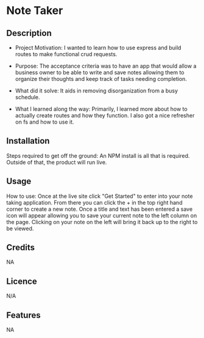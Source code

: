 
# Note Taker

## Description

- Project Motivation: I wanted to learn how to use express and build routes to make functional crud requests.

- Purpose: The acceptance criteria was to have an app that would allow a business owner to be able to write and save notes allowing them to organize their thoughts and keep track of tasks needing completion.

- What did it solve: It aids in removing disorganization from a busy schedule.

- What I learned along the way: Primarily, I learned more about how to actually create routes and how they function. I also got a nice refresher on fs and how to use it.

## Installation

Steps required to get off the ground: An NPM install is all that is required. Outside of that, the product will run live.

## Usage

How to use: Once at the live site click "Get Started" to enter into your note taking application. From there you can click the + in the top right hand corner to create a new note. Once a title and text has been entered a save icon will appear allowing you to save your current note to the left column on the page. Clicking on your note on the left will bring it back up to the right to be viewed.

## Credits

NA

## Licence

N/A

## Features

NA
